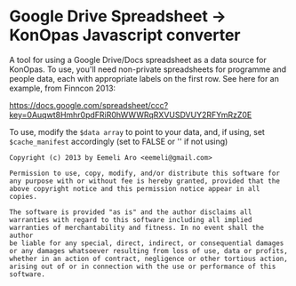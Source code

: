 Google Drive Spreadsheet -> KonOpas Javascript converter
========================================================

A tool for using a Google Drive/Docs spreadsheet as a data source for KonOpas. To use, you'll need non-private spreadsheets for programme and people data, each with appropriate labels on the first row. See here for an example, from Finncon 2013:

https://docs.google.com/spreadsheet/ccc?key=0Auqwt8Hmhr0pdFRiR0hWWWRqRXVUSDVUY2RFYmRzZ0E

To use, modify the `$data array` to point to your data, and, if using, set `$cache_manifest` accordingly (set to FALSE or '' if not using)


	Copyright (c) 2013 by Eemeli Aro <eemeli@gmail.com>

	Permission to use, copy, modify, and/or distribute this software for 
	any purpose with or without fee is hereby granted, provided that the 
	above copyright notice and this permission notice appear in all copies.

	The software is provided "as is" and the author disclaims all 
	warranties with regard to this software including all implied 
	warranties of merchantability and fitness. In no event shall the author 
	be liable for any special, direct, indirect, or consequential damages 
	or any damages whatsoever resulting from loss of use, data or profits, 
	whether in an action of contract, negligence or other tortious action, 
	arising out of or in connection with the use or performance of this 
	software.
